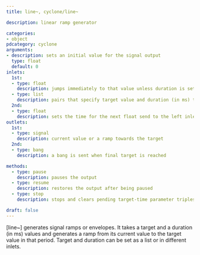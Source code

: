 ```yaml
---
title: line~, cyclone/line~

description: linear ramp generator

categories:
- object
pdcategory: cyclone
arguments:
- description: sets an initial value for the signal output
  type: float
  default: 0
inlets:
  1st:
  - type: float
    description: jumps immediately to that value unless duration is set to other than 0 via the second inlet
  - type: list
    description: pairs that specify target value and duration (in ms) to reach it (maximum is 128 target-time pairs). For an odd number of elements, the last element is treated as another pair with 0 ms duration
  2nd:
  - type: float
    description: sets the time for the next float send to the left inlet
outlets:
  1st:
  - type: signal
    description: current value or a ramp towards the target
  2nd:
  - type: bang
    description: a bang is sent when final target is reached

methods:
  - type: pause
    description: pauses the output
  - type: resume
    description: restores the output after being paused
  - type: stop
    description: stops and clears pending target-time parameter triples (but continues outputting its last value)

draft: false
---
```


[line~] generates signal ramps or envelopes. It takes a target and a duration (in ms) values and generates a ramp from its current value to the target value in that period. Target and duration can be set as a list or in different inlets.

